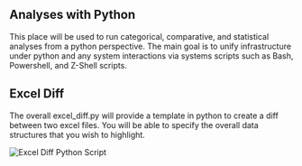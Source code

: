 ## Analyses with Python 
This place will be used to run categorical, comparative, and statistical analyses from a python perspective. 
The main goal is to unify infrastructure under python and any system interactions via systems scripts such as Bash, Powershell, and Z-Shell scripts.

## Excel Diff
The overall excel_diff.py will provide a template in python to create a diff between two excel files. 
You will be able to specify the overall data structures that you wish to highlight. 

![Excel Diff Python Script](https://www.lucidchart.com/publicSegments/view/3d780142-665e-43ca-8d70-6ca42f875a9d/image.jpeg)
